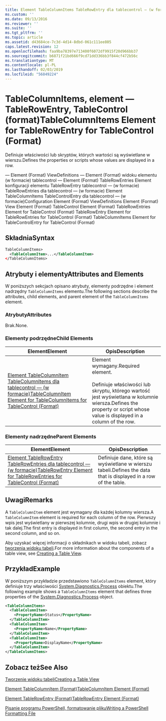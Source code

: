 ```yaml
---
title: Element TableColumnItems TableRowEntry dla tablecontrol — (w formacie) | Dokumentacja firmy Microsoft
ms.custom: ''
ms.date: 09/13/2016
ms.reviewer: ''
ms.suite: ''
ms.tgt_pltfrm: ''
ms.topic: article
ms.assetid: d43684ce-7c3d-4d14-8dbd-061c111ee805
caps.latest.revision: 12
ms.openlocfilehash: faa9ba78397e713400f6072df9915f20d966bb37
ms.sourcegitcommit: b6871f21bd666f9cd71dd336bb3f844cf472b56c
ms.translationtype: MT
ms.contentlocale: pl-PL
ms.lasthandoff: 02/03/2019
ms.locfileid: "56849224"
---
```

# <a name="tablecolumnitems-element-for-tablerowentry-for-tablecontrol-format"></a><span data-ttu-id="5cb03-102">TableColumnItems, element — TableRowEntry, TableControl (format)</span><span class="sxs-lookup"><span data-stu-id="5cb03-102">TableColumnItems Element for TableRowEntry for TableControl (Format)</span></span>

<span data-ttu-id="5cb03-103">Definiuje właściwości lub skryptów, których wartości są wyświetlane w wierszu.</span><span class="sxs-lookup"><span data-stu-id="5cb03-103">Defines the properties or scripts whose values are displayed in a row.</span></span>

<span data-ttu-id="5cb03-104">— Element (Format) ViewDefinitions — Element (Format) widoku elementu (w formacie) tablecontrol — Element (Format) TableRowEntries Element konfiguracji elementu TableRowEntry tablecontrol — (w formacie) TableRowEntries dla tablecontrol — (w formacie) Element TableColumnItems TableControlEntry dla tablecontrol — (w formacie)</span><span class="sxs-lookup"><span data-stu-id="5cb03-104">Configuration Element (Format) ViewDefinitions Element (Format) View Element (Format) TableControl Element (Format) TableRowEntries Element for TableControl (Format) TableRowEntry Element for TableRowEntries for TableControl (Format) TableColumnItems Element for TableControlEntry for TableControl (Format)</span></span>

## <a name="syntax"></a><span data-ttu-id="5cb03-105">Składnia</span><span class="sxs-lookup"><span data-stu-id="5cb03-105">Syntax</span></span>

```xml
TableColumnItems>
  <TableColumnItem>...</TableColumnItem>
</TableColumnItems>
```

## <a name="attributes-and-elements"></a><span data-ttu-id="5cb03-106">Atrybuty i elementy</span><span class="sxs-lookup"><span data-stu-id="5cb03-106">Attributes and Elements</span></span>

<span data-ttu-id="5cb03-107">W poniższych sekcjach opisano atrybuty, elementy podrzędne i element nadrzędny `TableColumnItems` elementu.</span><span class="sxs-lookup"><span data-stu-id="5cb03-107">The following sections describe the attributes, child elements, and parent element of the `TableColumnItems` element.</span></span>

### <a name="attributes"></a><span data-ttu-id="5cb03-108">Atrybuty</span><span class="sxs-lookup"><span data-stu-id="5cb03-108">Attributes</span></span>

<span data-ttu-id="5cb03-109">Brak.</span><span class="sxs-lookup"><span data-stu-id="5cb03-109">None.</span></span>

### <a name="child-elements"></a><span data-ttu-id="5cb03-110">Elementy podrzędne</span><span class="sxs-lookup"><span data-stu-id="5cb03-110">Child Elements</span></span>

|<span data-ttu-id="5cb03-111">Element</span><span class="sxs-lookup"><span data-stu-id="5cb03-111">Element</span></span>|<span data-ttu-id="5cb03-112">Opis</span><span class="sxs-lookup"><span data-stu-id="5cb03-112">Description</span></span>|
|-------------|-----------------|
|[<span data-ttu-id="5cb03-113">Element TableColumnItem TableColumnItems dla tablecontrol — (w formacie)</span><span class="sxs-lookup"><span data-stu-id="5cb03-113">TableColumnItem Element for TableColumnItems for TableControl (Format)</span></span>](./tablecolumnitem-element-for-tablecolumnitems-for-tablecontrol-format.md)|<span data-ttu-id="5cb03-114">Element wymagany.</span><span class="sxs-lookup"><span data-stu-id="5cb03-114">Required element.</span></span><br /><br /> <span data-ttu-id="5cb03-115">Definiuje właściwości lub skryptu, którego wartość jest wyświetlana w kolumnie wiersza.</span><span class="sxs-lookup"><span data-stu-id="5cb03-115">Defines the property or script whose value is displayed in a column of the row.</span></span>|

### <a name="parent-elements"></a><span data-ttu-id="5cb03-116">Elementy nadrzędne</span><span class="sxs-lookup"><span data-stu-id="5cb03-116">Parent Elements</span></span>

|<span data-ttu-id="5cb03-117">Element</span><span class="sxs-lookup"><span data-stu-id="5cb03-117">Element</span></span>|<span data-ttu-id="5cb03-118">Opis</span><span class="sxs-lookup"><span data-stu-id="5cb03-118">Description</span></span>|
|-------------|-----------------|
|[<span data-ttu-id="5cb03-119">Element TableRowEntry TableRowEntries dla tablecontrol — (w formacie)</span><span class="sxs-lookup"><span data-stu-id="5cb03-119">TableRowEntry Element for TableRowEntries for TableControl (Format)</span></span>](./tablerowentry-element-for-tablerowentroes-for-tablecontrol-format.md)|<span data-ttu-id="5cb03-120">Definiuje dane, które są wyświetlane w wierszu tabeli.</span><span class="sxs-lookup"><span data-stu-id="5cb03-120">Defines the data that is displayed in a row of the table.</span></span>|

## <a name="remarks"></a><span data-ttu-id="5cb03-121">Uwagi</span><span class="sxs-lookup"><span data-stu-id="5cb03-121">Remarks</span></span>

<span data-ttu-id="5cb03-122">A `TableColumnItem` element jest wymagany dla każdej kolumny wiersza.</span><span class="sxs-lookup"><span data-stu-id="5cb03-122">A `TableColumnItem` element is required for each column of the row.</span></span> <span data-ttu-id="5cb03-123">Pierwszy wpis jest wyświetlany w pierwszej kolumnie, drugi wpis w drugiej kolumnie i tak dalej.</span><span class="sxs-lookup"><span data-stu-id="5cb03-123">The first entry is displayed in first column, the second entry in the second column, and so on.</span></span>

<span data-ttu-id="5cb03-124">Aby uzyskać więcej informacji o składnikach w widoku tabeli, zobacz [tworzenia widoku tabeli](./creating-a-table-view.md).</span><span class="sxs-lookup"><span data-stu-id="5cb03-124">For more information about the components of a table view, see [Creating a Table View](./creating-a-table-view.md).</span></span>

## <a name="example"></a><span data-ttu-id="5cb03-125">Przykład</span><span class="sxs-lookup"><span data-stu-id="5cb03-125">Example</span></span>

<span data-ttu-id="5cb03-126">W poniższym przykładzie przedstawiono `TableColumnItems` element, który definiuje trzy właściwości [System.Diagnostics.Process](/dotnet/api/System.Diagnostics.Process) obiektu.</span><span class="sxs-lookup"><span data-stu-id="5cb03-126">The following example shows a `TableColumnItems` element that defines three properties of the [System.Diagnostics.Process](/dotnet/api/System.Diagnostics.Process) object.</span></span>

```xml
<TableColumnItems>
  <TableColumnItem>
    <PropertyName>Status</PropertyName>
  </TableColumnItem>
  <TableColumnItem>
    <PropertyName>Name</PropertyName>
  </TableColumnItem>
  <TableColumnItem>
    <PropertyName>DisplayName</PropertyName>
  </TableColumnItem>
</TableColumnItems>

```

## <a name="see-also"></a><span data-ttu-id="5cb03-127">Zobacz też</span><span class="sxs-lookup"><span data-stu-id="5cb03-127">See Also</span></span>

[<span data-ttu-id="5cb03-128">Tworzenie widoku tabeli</span><span class="sxs-lookup"><span data-stu-id="5cb03-128">Creating a Table View</span></span>](./creating-a-table-view.md)

[<span data-ttu-id="5cb03-129">Element TableColumnItem (Format)</span><span class="sxs-lookup"><span data-stu-id="5cb03-129">TableColumnItem Element (Format)</span></span>](./tablecolumnitem-element-for-tablecolumnitems-for-tablecontrol-format.md)

[<span data-ttu-id="5cb03-130">Element TableRowEntry (Format)</span><span class="sxs-lookup"><span data-stu-id="5cb03-130">TableRowEntry Element (Format)</span></span>](./tablerowentry-element-for-tablerowentroes-for-tablecontrol-format.md)

[<span data-ttu-id="5cb03-131">Pisanie programu PowerShell, formatowanie pliku</span><span class="sxs-lookup"><span data-stu-id="5cb03-131">Writing a PowerShell Formatting File</span></span>](./writing-a-powershell-formatting-file.md)
